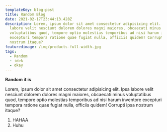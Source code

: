 ```yaml
---
templateKey: blog-post
title: Random Blog
date: 2021-02-17T23:44:13.428Z
description: Lorem, ipsum dolor sit amet consectetur adipisicing elit. Ipsa
  labore velit nesciunt dolorem dolores magni maiores, obcaecati minus
  voluptatibus quod, tempore optio molestias temporibus ad nisi harum inventore
  excepturi tempora ratione quae fugiat nulla, officiis quidem! Corrupti ipsa
  nostrum itaque?
featuredimage: /img/products-full-width.jpg
tags:
  - Random
  - idek
  - okay
---
```

**Random it is**

Lorem, ipsum dolor sit amet consectetur adipisicing elit. Ipsa labore velit nesciunt dolorem dolores magni maiores, obcaecati minus voluptatibus quod, tempore optio molestias temporibus ad nisi harum inventore excepturi tempora ratione quae fugiat nulla, officiis quidem! Corrupti ipsa nostrum itaque?

1. HAHAA
2. Huhu